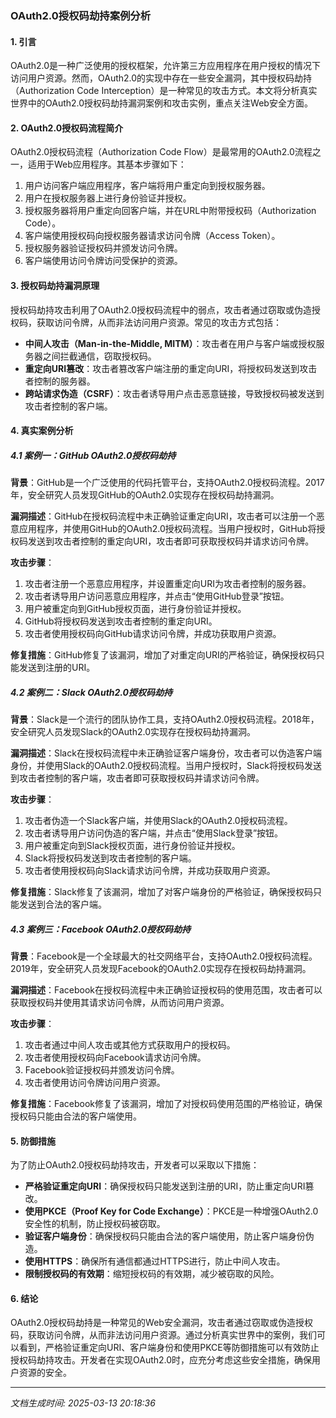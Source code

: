 ### OAuth2.0授权码劫持案例分析

#### 1. 引言
OAuth2.0是一种广泛使用的授权框架，允许第三方应用程序在用户授权的情况下访问用户资源。然而，OAuth2.0的实现中存在一些安全漏洞，其中授权码劫持（Authorization Code Interception）是一种常见的攻击方式。本文将分析真实世界中的OAuth2.0授权码劫持漏洞案例和攻击实例，重点关注Web安全方面。

#### 2. OAuth2.0授权码流程简介
OAuth2.0授权码流程（Authorization Code Flow）是最常用的OAuth2.0流程之一，适用于Web应用程序。其基本步骤如下：
1. 用户访问客户端应用程序，客户端将用户重定向到授权服务器。
2. 用户在授权服务器上进行身份验证并授权。
3. 授权服务器将用户重定向回客户端，并在URL中附带授权码（Authorization Code）。
4. 客户端使用授权码向授权服务器请求访问令牌（Access Token）。
5. 授权服务器验证授权码并颁发访问令牌。
6. 客户端使用访问令牌访问受保护的资源。

#### 3. 授权码劫持漏洞原理
授权码劫持攻击利用了OAuth2.0授权码流程中的弱点，攻击者通过窃取或伪造授权码，获取访问令牌，从而非法访问用户资源。常见的攻击方式包括：
- **中间人攻击（Man-in-the-Middle, MITM）**：攻击者在用户与客户端或授权服务器之间拦截通信，窃取授权码。
- **重定向URI篡改**：攻击者篡改客户端注册的重定向URI，将授权码发送到攻击者控制的服务器。
- **跨站请求伪造（CSRF）**：攻击者诱导用户点击恶意链接，导致授权码被发送到攻击者控制的客户端。

#### 4. 真实案例分析

##### 4.1 案例一：GitHub OAuth2.0授权码劫持
**背景**：GitHub是一个广泛使用的代码托管平台，支持OAuth2.0授权码流程。2017年，安全研究人员发现GitHub的OAuth2.0实现存在授权码劫持漏洞。

**漏洞描述**：GitHub在授权码流程中未正确验证重定向URI，攻击者可以注册一个恶意应用程序，并使用GitHub的OAuth2.0授权码流程。当用户授权时，GitHub将授权码发送到攻击者控制的重定向URI，攻击者即可获取授权码并请求访问令牌。

**攻击步骤**：
1. 攻击者注册一个恶意应用程序，并设置重定向URI为攻击者控制的服务器。
2. 攻击者诱导用户访问恶意应用程序，并点击“使用GitHub登录”按钮。
3. 用户被重定向到GitHub授权页面，进行身份验证并授权。
4. GitHub将授权码发送到攻击者控制的重定向URI。
5. 攻击者使用授权码向GitHub请求访问令牌，并成功获取用户资源。

**修复措施**：GitHub修复了该漏洞，增加了对重定向URI的严格验证，确保授权码只能发送到注册的URI。

##### 4.2 案例二：Slack OAuth2.0授权码劫持
**背景**：Slack是一个流行的团队协作工具，支持OAuth2.0授权码流程。2018年，安全研究人员发现Slack的OAuth2.0实现存在授权码劫持漏洞。

**漏洞描述**：Slack在授权码流程中未正确验证客户端身份，攻击者可以伪造客户端身份，并使用Slack的OAuth2.0授权码流程。当用户授权时，Slack将授权码发送到攻击者控制的客户端，攻击者即可获取授权码并请求访问令牌。

**攻击步骤**：
1. 攻击者伪造一个Slack客户端，并使用Slack的OAuth2.0授权码流程。
2. 攻击者诱导用户访问伪造的客户端，并点击“使用Slack登录”按钮。
3. 用户被重定向到Slack授权页面，进行身份验证并授权。
4. Slack将授权码发送到攻击者控制的客户端。
5. 攻击者使用授权码向Slack请求访问令牌，并成功获取用户资源。

**修复措施**：Slack修复了该漏洞，增加了对客户端身份的严格验证，确保授权码只能发送到合法的客户端。

##### 4.3 案例三：Facebook OAuth2.0授权码劫持
**背景**：Facebook是一个全球最大的社交网络平台，支持OAuth2.0授权码流程。2019年，安全研究人员发现Facebook的OAuth2.0实现存在授权码劫持漏洞。

**漏洞描述**：Facebook在授权码流程中未正确验证授权码的使用范围，攻击者可以获取授权码并使用其请求访问令牌，从而访问用户资源。

**攻击步骤**：
1. 攻击者通过中间人攻击或其他方式获取用户的授权码。
2. 攻击者使用授权码向Facebook请求访问令牌。
3. Facebook验证授权码并颁发访问令牌。
4. 攻击者使用访问令牌访问用户资源。

**修复措施**：Facebook修复了该漏洞，增加了对授权码使用范围的严格验证，确保授权码只能由合法的客户端使用。

#### 5. 防御措施
为了防止OAuth2.0授权码劫持攻击，开发者可以采取以下措施：
- **严格验证重定向URI**：确保授权码只能发送到注册的URI，防止重定向URI篡改。
- **使用PKCE（Proof Key for Code Exchange）**：PKCE是一种增强OAuth2.0安全性的机制，防止授权码被窃取。
- **验证客户端身份**：确保授权码只能由合法的客户端使用，防止客户端身份伪造。
- **使用HTTPS**：确保所有通信都通过HTTPS进行，防止中间人攻击。
- **限制授权码的有效期**：缩短授权码的有效期，减少被窃取的风险。

#### 6. 结论
OAuth2.0授权码劫持是一种常见的Web安全漏洞，攻击者通过窃取或伪造授权码，获取访问令牌，从而非法访问用户资源。通过分析真实世界中的案例，我们可以看到，严格验证重定向URI、客户端身份和使用PKCE等防御措施可以有效防止授权码劫持攻击。开发者在实现OAuth2.0时，应充分考虑这些安全措施，确保用户资源的安全。

---

*文档生成时间: 2025-03-13 20:18:36*











